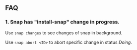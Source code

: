 ## FAQ

### 1. Snap <package> has "install-snap" change in progress.

Use `snap changes` to see changes of snap in background.

Use `snap abort <ID>` to abort specific change in status *Doing*.

